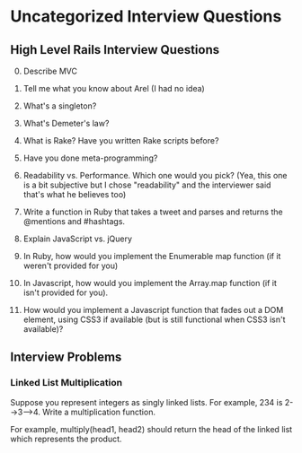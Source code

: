 # Uncategorized Interview Questions

## High Level Rails Interview Questions

0. Describe MVC
0. Tell me what you know about Arel (I had no idea)
0. What's a singleton?
0. What's Demeter's law?
0. What is Rake?  Have you written Rake scripts before?
0. Have you done meta-programming?
0. Readability vs. Performance.  Which one would you pick? (Yea, this
   one is a bit subjective but I chose "readability" and the
   interviewer said that's what he believes too)

0. Write a function in Ruby that takes a tweet and parses and returns
   the @mentions and #hashtags.
0. Explain JavaScript vs. jQuery
0. In Ruby, how would you implement the Enumerable map function (if it
   weren't provided for you)
0. In Javascript, how would you implement the Array.map function (if
   it isn't provided for you).
0. How would you implement a Javascript function that fades out a DOM
   element, using CSS3 if available (but is still functional when CSS3
   isn't available)?


## Interview Problems

### Linked List Multiplication

Suppose you represent integers as singly linked lists.  For example,
234 is 2-->3-->4.  Write a multiplication function.

For example, multiply(head1, head2) should return the head of the
linked list which represents the product.

